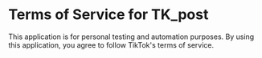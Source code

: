 # Terms of Service for TK_post
This application is for personal testing and automation purposes. By using this application, you agree to follow TikTok's terms of service.
